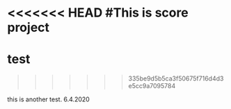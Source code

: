 <<<<<<< HEAD
#This is score project
=======
# test
>>>>>>> 335be9d5b5ca3f50675f716d4d3e5cc9a7095784

this is another test. 6.4.2020
